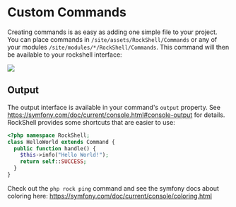 # Custom Commands

Creating commands is as easy as adding one simple file to your project. You can place commands in `/site/assets/RockShell/Commands` or any of your modules `/site/modules/*/RockShell/Commands`. This command will then be available to your rockshell interface:

<img src=https://i.imgur.com/pRc8B9t.gif class=blur>

## Output

The output interface is available in your command's `output` property. See https://symfony.com/doc/current/console.html#console-output for details. RockShell provides some shortcuts that are easier to use:

```php
<?php namespace RockShell;
class HelloWorld extends Command {
  public function handle() {
    $this->info("Hello World!");
    return self::SUCCESS;
  }
}
```

Check out the `php rock ping` command and see the symfony docs about coloring here: https://symfony.com/doc/current/console/coloring.html
